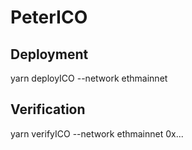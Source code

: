 # PeterICO
## Deployment 
yarn deployICO --network ethmainnet
## Verification 
 yarn verifyICO --network ethmainnet 0x...
